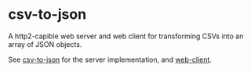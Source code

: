 # csv-to-json

A http2-capible web server and web client for transforming CSVs into an array of JSON objects.

See [csv-to-json](csv-to-json/) for the server implementation, and [web-client](web-client/).
